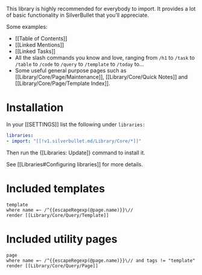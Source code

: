 This library is highly recommended for everybody to import. It provides a lot of basic functionality in SilverBullet that you’ll appreciate.

Some examples:
* [[Table of Contents]]
* [[Linked Mentions]]
* [[Linked Tasks]]
* All the slash commands you know and love, ranging from `/h1` to `/task` to `/table` to `/code` to `/query` to `/template` to `/today` to...
* Some useful general purpose pages such as [[Library/Core/Page/Maintenance]], [[Library/Core/Quick Notes]] and [[Library/Core/Page/Template Index]].

# Installation
In your [[SETTINGS]] list the following under `libraries:`
```yaml
libraries:
- import: "[[!v1.silverbullet.md/Library/Core/*]]"
```
Then run the {[Libraries: Update]} command to install it.

See [[Libraries#Configuring libraries]] for more details.

# Included templates
```query
template
where name =~ /^{{escapeRegexp(@page.name)}}\//
render [[Library/Core/Query/Template]]
```

# Included utility pages
```query
page
where name =~ /^{{escapeRegexp(@page.name)}}\// and tags != "template"
render [[Library/Core/Query/Page]]
```
